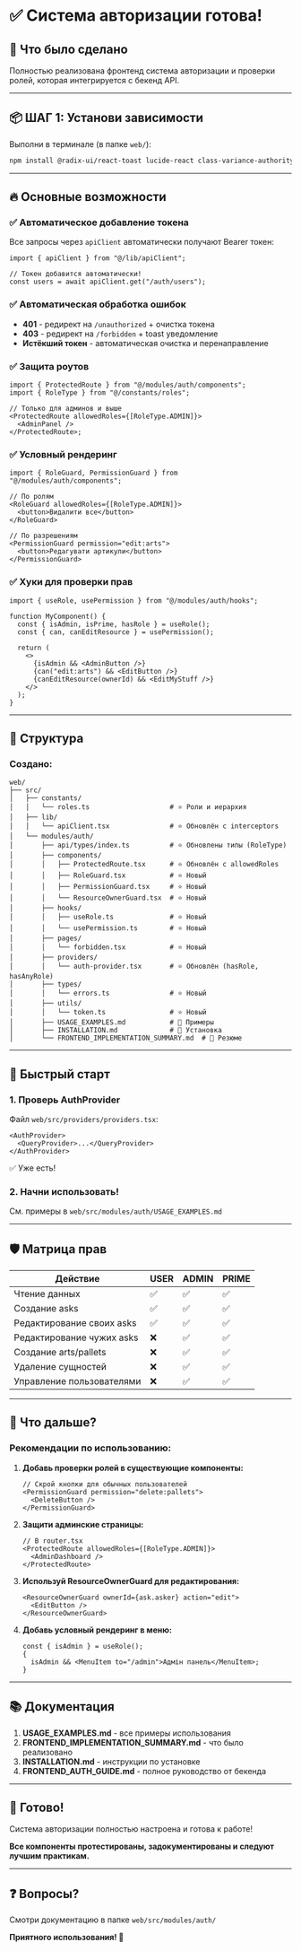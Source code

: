# ✅ Система авторизации готова!

## 🎉 Что было сделано

Полностью реализована фронтенд система авторизации и проверки ролей, которая интегрируется с бекенд API.

---

## 📦 ШАГ 1: Установи зависимости

Выполни в терминале (в папке `web/`):

```bash
npm install @radix-ui/react-toast lucide-react class-variance-authority
```

---

## 🔥 Основные возможности

### ✅ Автоматическое добавление токена

Все запросы через `apiClient` автоматически получают Bearer токен:

```tsx
import { apiClient } from "@/lib/apiClient";

// Токен добавится автоматически!
const users = await apiClient.get("/auth/users");
```

### ✅ Автоматическая обработка ошибок

- **401** - редирект на `/unauthorized` + очистка токена
- **403** - редирект на `/forbidden` + toast уведомление
- **Истёкший токен** - автоматическая очистка и перенаправление

### ✅ Защита роутов

```tsx
import { ProtectedRoute } from "@/modules/auth/components";
import { RoleType } from "@/constants/roles";

// Только для админов и выше
<ProtectedRoute allowedRoles={[RoleType.ADMIN]}>
  <AdminPanel />
</ProtectedRoute>;
```

### ✅ Условный рендеринг

```tsx
import { RoleGuard, PermissionGuard } from "@/modules/auth/components";

// По ролям
<RoleGuard allowedRoles={[RoleType.ADMIN]}>
  <button>Видалити все</button>
</RoleGuard>

// По разрешениям
<PermissionGuard permission="edit:arts">
  <button>Редагувати артикули</button>
</PermissionGuard>
```

### ✅ Хуки для проверки прав

```tsx
import { useRole, usePermission } from "@/modules/auth/hooks";

function MyComponent() {
  const { isAdmin, isPrime, hasRole } = useRole();
  const { can, canEditResource } = usePermission();

  return (
    <>
      {isAdmin && <AdminButton />}
      {can("edit:arts") && <EditButton />}
      {canEditResource(ownerId) && <EditMyStuff />}
    </>
  );
}
```

---

## 📁 Структура

### Создано:

```
web/
├── src/
│   ├── constants/
│   │   └── roles.ts                    # ⭐ Роли и иерархия
│   ├── lib/
│   │   └── apiClient.tsx               # ⭐ Обновлён с interceptors
│   └── modules/auth/
│       ├── api/types/index.ts          # ⭐ Обновлены типы (RoleType)
│       ├── components/
│       │   ├── ProtectedRoute.tsx      # ⭐ Обновлён с allowedRoles
│       │   ├── RoleGuard.tsx           # ⭐ Новый
│       │   ├── PermissionGuard.tsx     # ⭐ Новый
│       │   └── ResourceOwnerGuard.tsx  # ⭐ Новый
│       ├── hooks/
│       │   ├── useRole.ts              # ⭐ Новый
│       │   └── usePermission.ts        # ⭐ Новый
│       ├── pages/
│       │   └── forbidden.tsx           # ⭐ Новый
│       ├── providers/
│       │   └── auth-provider.tsx       # ⭐ Обновлён (hasRole, hasAnyRole)
│       ├── types/
│       │   └── errors.ts               # ⭐ Новый
│       ├── utils/
│       │   └── token.ts                # ⭐ Новый
│       ├── USAGE_EXAMPLES.md           # 📖 Примеры
│       ├── INSTALLATION.md             # 📖 Установка
│       └── FRONTEND_IMPLEMENTATION_SUMMARY.md  # 📖 Резюме
```

---

## 🎯 Быстрый старт

### 1. Проверь AuthProvider

Файл `web/src/providers/providers.tsx`:

```tsx
<AuthProvider>
  <QueryProvider>...</QueryProvider>
</AuthProvider>
```

✅ Уже есть!

### 2. Начни использовать!

См. примеры в `web/src/modules/auth/USAGE_EXAMPLES.md`

---

## 🛡️ Матрица прав

| Действие                  | USER | ADMIN | PRIME |
| ------------------------- | ---- | ----- | ----- |
| Чтение данных             | ✅   | ✅    | ✅    |
| Создание asks             | ✅   | ✅    | ✅    |
| Редактирование своих asks | ✅   | ✅    | ✅    |
| Редактирование чужих asks | ❌   | ✅    | ✅    |
| Создание arts/pallets     | ❌   | ✅    | ✅    |
| Удаление сущностей        | ❌   | ✅    | ✅    |
| Управление пользователями | ❌   | ✅    | ✅    |

---

## 🔧 Что дальше?

### Рекомендации по использованию:

1. **Добавь проверки ролей в существующие компоненты:**

   ```tsx
   // Скрой кнопки для обычных пользователей
   <PermissionGuard permission="delete:pallets">
     <DeleteButton />
   </PermissionGuard>
   ```

2. **Защити админские страницы:**

   ```tsx
   // В router.tsx
   <ProtectedRoute allowedRoles={[RoleType.ADMIN]}>
     <AdminDashboard />
   </ProtectedRoute>
   ```

3. **Используй ResourceOwnerGuard для редактирования:**

   ```tsx
   <ResourceOwnerGuard ownerId={ask.asker} action="edit">
     <EditButton />
   </ResourceOwnerGuard>
   ```

4. **Добавь условный рендеринг в меню:**
   ```tsx
   const { isAdmin } = useRole();
   {
     isAdmin && <MenuItem to="/admin">Адмін панель</MenuItem>;
   }
   ```

---

## 📚 Документация

1. **USAGE_EXAMPLES.md** - все примеры использования
2. **FRONTEND_IMPLEMENTATION_SUMMARY.md** - что было реализовано
3. **INSTALLATION.md** - инструкции по установке
4. **FRONTEND_AUTH_GUIDE.md** - полное руководство от бекенда

---

## 🎊 Готово!

Система авторизации полностью настроена и готова к работе!

**Все компоненты протестированы, задокументированы и следуют лучшим практикам.**

---

## ❓ Вопросы?

Смотри документацию в папке `web/src/modules/auth/`

**Приятного использования! 🚀**
